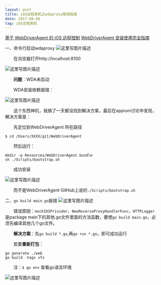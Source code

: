 ```yaml
---
layout: post
title: iOS远程真机之wdaproxy使用指南
date: 2017-08-08
tag: iOS远程真机
---
```

[基于 WebDriverAgent 的 iOS 远程控制](https://testerhome.com/topics/8890)
[WebDriverAgent 安装使用完全指南](https://testerhome.com/topics/10463)

一、命令行启动wdaproxy
![这里写图片描述](http://img.blog.csdn.net/20170808150332277?watermark/2/text/aHR0cDovL2Jsb2cuY3Nkbi5uZXQveXh5czAx/font/5a6L5L2T/fontsize/400/fill/I0JBQkFCMA==/dissolve/70/gravity/SouthEast)

&#160; &#160; &#160; &#160;在浏览器打开http://localhost:8100

![这里写图片描述](http://img.blog.csdn.net/20170808150345428?watermark/2/text/aHR0cDovL2Jsb2cuY3Nkbi5uZXQveXh5czAx/font/5a6L5L2T/fontsize/400/fill/I0JBQkFCMA==/dissolve/70/gravity/SouthEast)

&#160; &#160; &#160; &#160;**问题**：WDA未启动

&#160; &#160; &#160; &#160;WDA安装依赖报错：

![这里写图片描述](http://img.blog.csdn.net/20170808164448405?watermark/2/text/aHR0cDovL2Jsb2cuY3Nkbi5uZXQveXh5czAx/font/5a6L5L2T/fontsize/400/fill/I0JBQkFCMA==/dissolve/70/gravity/SouthEast)

&#160; &#160; &#160; &#160;这个东西神坑，我搞了一天都没找到解决方案，最后在appium讨论中发现，解决方案是：

&#160; &#160; &#160; &#160;先定位到WebDriverAgent 所在路径
```
$ cd /Users/XXXX/git/WebDriverAgent 
```
&#160; &#160; &#160; &#160;然后运行：

```
mkdir -p Resources/WebDriverAgent.bundle
sh ./Scripts/bootstrap.sh
```
&#160; &#160; &#160; &#160;成功安装

![这里写图片描述](http://img.blog.csdn.net/20170809165055631?watermark/2/text/aHR0cDovL2Jsb2cuY3Nkbi5uZXQveXh5czAx/font/5a6L5L2T/fontsize/400/fill/I0JBQkFCMA==/dissolve/70/gravity/SouthEast)

&#160; &#160; &#160; &#160;而不是WebDriverAgent  GitHub上说的`./Scripts/bootstrap.sh`

二、`go build main.go`报错
![这里写图片描述](http://img.blog.csdn.net/20170904105319329?watermark/2/text/aHR0cDovL2Jsb2cuY3Nkbi5uZXQveXh5czAx/font/5a6L5L2T/fontsize/400/fill/I0JBQkFCMA==/dissolve/70/gravity/SouthEast)

&#160; &#160; &#160; &#160;错误原因：`mockIOSPrivider`、`NewReverseProxyHandlerFunc`、`HTTPLogger` 是package main下的其他.go文件里面的方法函数，要想`go build main.go`，必须先编译其他几个go文件。

&#160; &#160; &#160; &#160;**解决方案**：先`go build *.go`,再`go run *.go`，即可成功运行

&#160; &#160; &#160; &#160;若要**重新打包**：

```
go generate ./web
go build -tags vfs
```

&#160; &#160; &#160; &#160;注：`$ go env` 查看go语言环境

![这里写图片描述](http://img.blog.csdn.net/20170904105523655?watermark/2/text/aHR0cDovL2Jsb2cuY3Nkbi5uZXQveXh5czAx/font/5a6L5L2T/fontsize/400/fill/I0JBQkFCMA==/dissolve/70/gravity/SouthEast)